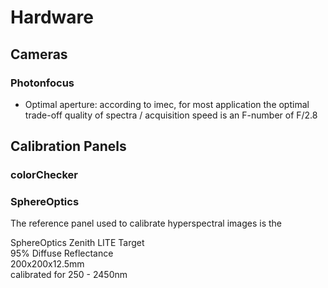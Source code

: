 # Hardware
## Cameras
### Photonfocus
* Optimal aperture: according to imec, for most application the optimal trade-off quality of spectra / acquisition speed is an F-number of F/2.8

## Calibration Panels
### colorChecker
### SphereOptics
The reference panel used to calibrate hyperspectral images is the

SphereOptics Zenith LITE Target  
95% Diffuse Reflectance  
200x200x12.5mm  
calibrated for 250 - 2450nm  
